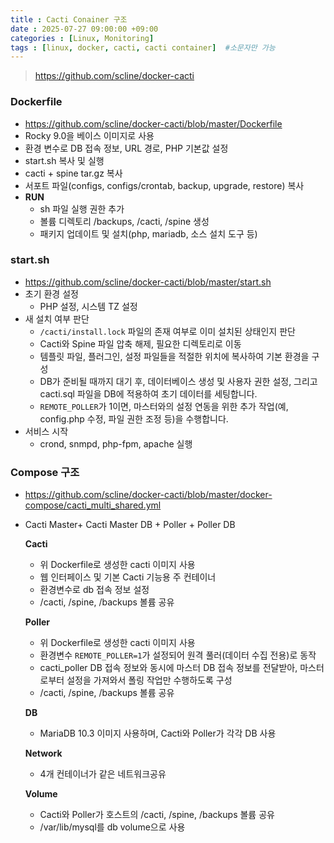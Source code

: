 ```yaml
---
title : Cacti Conainer 구조
date : 2025-07-27 09:00:00 +09:00
categories : [Linux, Monitoring]
tags : [linux, docker, cacti, cacti container]  #소문자만 가능
---
```


> https://github.com/scline/docker-cacti
> 

### Dockerfile

- https://github.com/scline/docker-cacti/blob/master/Dockerfile
- Rocky 9.0을 베이스 이미지로 사용
- 환경 변수로 DB 접속 정보, URL 경로, PHP 기본값 설정
- start.sh 복사 및 실행
- cacti + spine tar.gz 복사
- 서포트 파일(configs, configs/crontab, backup, upgrade, restore) 복사
- **RUN**
    - sh 파일 실행 권한 추가
    - 볼륨 디렉토리 /backups, /cacti, /spine 생성
    - 패키지 업데이트 및 설치(php, mariadb, 소스 설치 도구 등)

### start.sh

- https://github.com/scline/docker-cacti/blob/master/start.sh
- 초기 환경 설정
    - PHP 설정, 시스템 TZ 설정
- 새 설치 여부 판단
    - `/cacti/install.lock` 파일의 존재 여부로 이미 설치된 상태인지 판단
    - Cacti와 Spine 파일 압축 해제, 필요한 디렉토리로 이동
    - 템플릿 파일, 플러그인, 설정 파일들을 적절한 위치에 복사하여 기본 환경을 구성
    - DB가 준비될 때까지 대기 후, 데이터베이스 생성 및 사용자 권한 설정, 그리고 cacti.sql 파일을 DB에 적용하여 초기 데이터를 세팅합니다.
    - `REMOTE_POLLER`가 1이면, 마스터와의 설정 연동을 위한 추가 작업(예, config.php 수정, 파일 권한 조정 등)을 수행합니다.
- 서비스 시작
    - crond, snmpd, php-fpm, apache 실행

### Compose 구조

- https://github.com/scline/docker-cacti/blob/master/docker-compose/cacti_multi_shared.yml
- Cacti Master+ Cacti Master DB + Poller + Poller DB
    
    **Cacti**
    
    - 위 Dockerfile로 생성한 cacti 이미지 사용
    - 웹 인터페이스 및 기본 Cacti 기능용 주 컨테이너
    - 환경변수로 db 접속 정보 설정
    - /cacti, /spine, /backups 볼륨 공유
    
    **Poller**
    
    - 위 Dockerfile로 생성한 cacti 이미지 사용
    - 환경변수 `REMOTE_POLLER=1`가 설정되어 원격 풀러(데이터 수집 전용)로 동작
    - cacti_poller DB 접속 정보와 동시에 마스터 DB 접속 정보를 전달받아, 마스터로부터 설정을 가져와서 폴링 작업만 수행하도록 구성
    - /cacti, /spine, /backups 볼륨 공유
    
    **DB**
    
    - MariaDB 10.3 이미지 사용하며, Cacti와 Poller가 각각 DB 사용
    
    **Network**
    
    - 4개 컨테이너가 같은 네트워크공유
    
    **Volume**
    
    - Cacti와 Poller가 호스트의 /cacti, /spine, /backups 볼륨 공유
    - /var/lib/mysql를 db volume으로 사용
